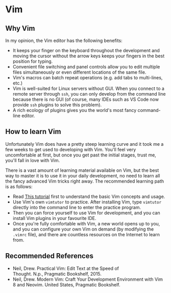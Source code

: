 # Vim

## Why Vim

In my opinion, the Vim editor has the following benefits:

- It keeps your finger on the keyboard throughout the development and moving the cursor without the arrow keys keeps your fingers in the best position for typing.
- Convenient file switching and panel controls allow you to edit multiple files simultaneously or even different locations of the same file.
- Vim's macros can batch repeat operations (e.g. add tabs to multi-lines, etc.)
- Vim is well-suited for Linux servers without GUI. When you connect to a remote server through `ssh`, you can only develop from the command line because there is no GUI (of course, many IDEs such as VS Code now provide `ssh` plugins to solve this problem).
- A rich ecology of plugins gives you the world's most fancy command-line editor.

## How to learn Vim

Unfortunately Vim does have a pretty steep learning curve and it took me a few weeks to get used to developing with Vim. You'll feel very uncomfortable at first, but once you get past the initial stages, trust me, you'll fall in love with Vim.

There is a vast amount of learning material available on Vim, but the best way to master it is to use it in your daily development, no need to learn all the fancy advanced Vim tricks right away. The recommended learning path is as follows:

- Read [This tutorial](https://missing.csail.mit.edu/2020/editors/) first to understand the basic Vim concepts and usage.
- Use Vim's own `vimtutor` to practice. After installing Vim, type `vimtutor` directly into the command line to enter the practice program.
- Then you can force yourself to use Vim for development, and you can install Vim plugins in your favourite IDE.
- Once you're fully comfortable with Vim, a new world opens up to you, and you can configure your own Vim on demand (by modifying the `.vimrc` file), and there are countless resources on the Internet to learn from.

## Recommended References

- Neil, Drew. Practical Vim: Edit Text at the Speed of Thought. N.p., Pragmatic Bookshelf, 2015.
- Neil, Drew. Modern Vim: Craft Your Development Environment with Vim 8 and Neovim. United States, Pragmatic Bookshelf.
